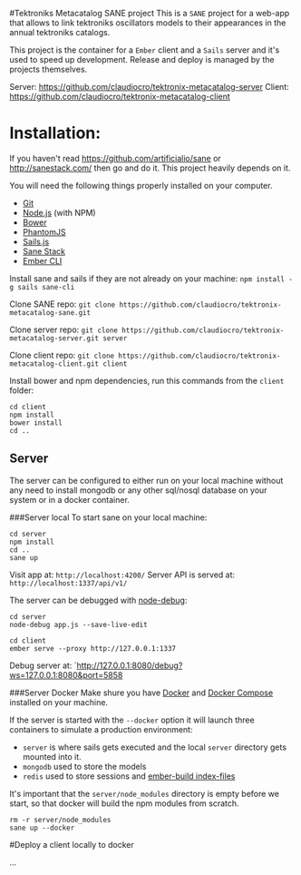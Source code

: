 #Tektroniks Metacatalog SANE project
This is a `SANE` project for a web-app that allows to link tektroniks oscillators models to their appearances in the annual tektroniks catalogs.

This project is the container for a `Ember` client and a `Sails` server and it's used to speed up development. Release and deploy is managed by the projects themselves.

Server: https://github.com/claudiocro/tektronix-metacatalog-server
Client: https://github.com/claudiocro/tektronix-metacatalog-client

# Installation:
If you haven't read https://github.com/artificialio/sane or http://sanestack.com/ then go and do it. This project heavily depends on it.

You will need the following things properly installed on your computer.

* [Git](http://git-scm.com/)
* [Node.js](http://nodejs.org/) (with NPM)
* [Bower](http://bower.io/)
* [PhantomJS](http://phantomjs.org/)
* [Sails.js](http://sailsjs.org/)
* [Sane Stack](http://sanestack.com/)
* [Ember CLI](http://www.ember-cli.com/)

Install sane and sails if they are not already on your machine:
`npm install -g sails sane-cli`

Clone SANE repo:
 `git clone https://github.com/claudiocro/tektronix-metacatalog-sane.git`

Clone server repo:
`git clone https://github.com/claudiocro/tektronix-metacatalog-server.git server`

Clone client repo:
`git clone https://github.com/claudiocro/tektronix-metacatalog-client.git client`

Install bower and npm dependencies, run this commands from the `client` folder:
```
cd client
npm install
bower install
cd ..
```

## Server
The server can be configured to either run on your local machine without any need to install mongodb or any other sql/nosql database on your system or in a docker container.

###Server local
To start sane on your local machine:
```
cd server
npm install
cd ..
sane up
```

Visit app at: `http://localhost:4200/`
Server API is served at: `http://localhost:1337/api/v1/`

The server can be debugged with [node-debug](https://github.com/node-inspector/node-inspector):
```
cd server
node-debug app.js --save-live-edit
```

```
cd client
ember serve --proxy http://127.0.0.1:1337
```

Debug server at: `http://127.0.0.1:8080/debug?ws=127.0.0.1:8080&port=5858

###Server Docker
Make shure you have [Docker](https://www.docker.com/) and [Docker Compose](https://docs.docker.com/compose/) installed on your machine.

If the server is started with the `--docker` option it will launch three containers to simulate a production environment:

- `server` is where sails gets executed and the local `server` directory gets mounted into it.
- `mongodb` used to store the models 
- `redis` used to store sessions and [ember-build index-files](https://github.com/ember-cli/ember-cli-deploy)

It's important that the `server/node_modules` directory is empty before we start, so that docker will build the npm modules from scratch.

```
rm -r server/node_modules
sane up --docker
```

#Deploy a client locally to docker

...

